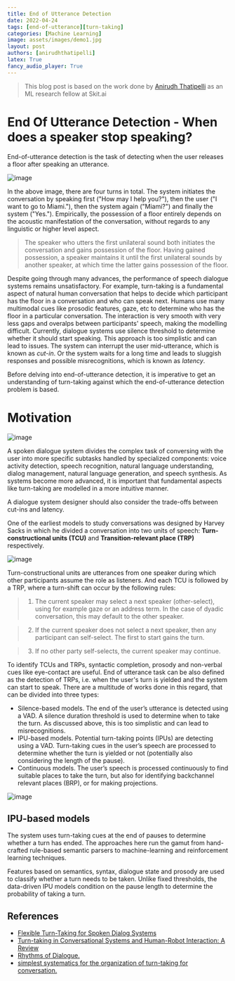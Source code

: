 ```yaml
---
title: End of Utterance Detection
date: 2022-04-24
tags: [end-of-utterance][turn-taking]
categories: [Machine Learning]
image: assets/images/demo1.jpg
layout: post
authors: [anirudhthatipelli]
latex: True
fancy_audio_player: True
---
```


> This blog post is based on the work done by [Anirudh 
> Thatipelli](https://github.com/Anirudh257) as an ML research fellow at Skit.ai

# End Of Utterance Detection - When does a speaker stop speaking?

End-of-utterance detection is the task of detecting when the user releases a floor after speaking an utterance.

![image](https://user-images.githubusercontent.com/16001446/164991645-fadf9a68-3e75-4077-8050-5aabdc30b2d1.png)

In the above image, there are four turns in total. The system initiates the conversation by speaking first ("How may I help you?"), then the user 
("I want to go to Miami."), then the system again ("Miami?") and finally the system ("Yes."). Empirically, the possession of a floor entirely depends on
the acoustic manifestation of the conversation, without regards to any linguistic or higher level aspect. 

> The speaker who utters the first unilateral sound both initiates the conversation and gains possession of the floor. Having gained possession, a speaker
maintains it until the first unilateral sounds by another speaker, at which time the latter gains possession of the floor.

Despite going through many advances, the performance of speech dialogue systems remains unsatisfactory. For example, turn-taking is a fundamental aspect of natural human conversation that helps to decide which participant has the floor in a conversation and who can speak next. Humans use many multimodal cues like prosodic features, gaze, etc to determine who has the floor in a particular conversation. The interaction is very smooth with very less gaps and overalps between participants' speech, making the modelling difficult. Currently, dialogue systems use silence threshold to determine whether it should start speaking. This approach is too simplistic and can lead to issues. The system can interrupt the user mid-utterance, which is known as *cut-in*. Or the system waits for a long time and leads to sluggish responses and possible misrecognitions, which is known as *latency*. 

Before delving into end-of-utterance detection, it is imperative to get an understanding of turn-taking against which the end-of-utterance detection 
problem is based.

# Motivation

![image](https://user-images.githubusercontent.com/16001446/164992521-4e4242b7-9994-4625-b566-4a0a72317519.png)

A spoken dialogue system divides the complex task of conversing with the user into more specific subtasks handled by specialized components: voice 
activity detection, speech recognition, natural language understanding, dialog management, natural language generation, and speech synthesis. As systems
become more advanced, it is important that fundamental aspects like turn-taking are modelled in a more intuitive manner.

A dialogue system designer should also consider the trade-offs between cut-ins and latency. 

One of the earliest models to study conversations was designed by Harvey Sacks in which he divided a conversation into two units of speech: **Turn-constructional units (TCU)** and **Transition-relevant place (TRP)** respectively. 

![image](https://user-images.githubusercontent.com/16001446/164993172-cc7293f1-5267-434a-9f77-a241b44a0421.png)

Turn-constructional units are utterances from one speaker during which other participants assume the role as listeners. And each TCU is followed by a 
TRP, where a turn-shift can occur by the following rules:

>1. The current speaker may select a next speaker (other-select), using for example gaze or an address term. In the case of
dyadic conversation, this may default to the other speaker.

>2. If the current speaker does not select a next speaker, then any participant can self-select. The first to start gains the turn.

>3. If no other party self-selects, the current speaker may continue.

To identify TCUs and TRPs, syntactic completion, prosody and non-verbal cues like eye-contact are useful. End of utterance task can be also defined as the detection of TRPs, i.e. when the user's turn is yielded and the system can start to speak. There are a multitude of works done in this regard, that 
can be divided into three types:

* Silence-based models. The end of the user’s utterance is detected using a VAD. A silence duration threshold is used to determine when to take the turn. 
As discussed above, this is too simplistic and can lead to misrecognitions.
* IPU-based models. Potential turn-taking points (IPUs) are detecting using a VAD. Turn-taking cues in the user’s speech are processed to determine whether the turn is yielded or not (potentially also considering the length of the pause).
* Continuous models. The user’s speech is processed continuously to find suitable places to take the turn, but also for identifying backchannel relevant places (BRP), or for making projections.

![image](https://user-images.githubusercontent.com/16001446/165028917-d3639f4c-8fa9-44d9-88ec-5dd0928f325a.png)

## IPU-based models

The system uses turn-taking cues at the end of pauses to determine whether a turn has ended. The approaches here run the gamut from hand-crafted rule-based semantic parsers to machine-learning and reinforcement learning techniques. 

Features based on semantics, syntax, dialogue state and prosody are used to classify whether a turn needs to be taken. Unlike fixed thresholds, the data-driven IPU models condition on the pause length to determine the probability of taking a turn.  

## References

+ [Flexible Turn-Taking for Spoken Dialog Systems](https://www.lti.cs.cmu.edu/sites/default/files/research/thesis/2008/antoine_raux_flexible_turn-taking_for_spoken_dialog_systems.pdf)
+ [Turn-taking in Conversational Systems and Human-Robot Interaction: A Review](https://www.sciencedirect.com/science/article/pii/S088523082030111X)
+ [Rhythms of Dialogue.](https://citeseerx.ist.psu.edu/viewdoc/download?doi=10.1.1.384.968&rep=rep1&type=pdf)
+ [ simplest systematics for the organization of turn-taking for conversation.](https://pure.mpg.de/rest/items/item_2376846/component/file_2376845/content)

